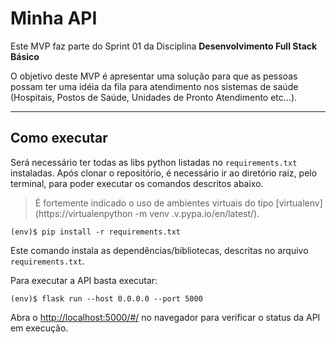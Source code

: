 # Minha API

Este MVP faz parte do Sprint 01 da Disciplina **Desenvolvimento Full Stack Básico** 

O objetivo deste MVP é apresentar uma solução para que as pessoas possam ter uma idéia da fila para atendimento nos sistemas de saúde (Hospitais, Postos de Saúde, Unidades de Pronto Atendimento etc...).

---
## Como executar 


Será necessário ter todas as libs python listadas no `requirements.txt` instaladas.
Após clonar o repositório, é necessário ir ao diretório raiz, pelo terminal, para poder executar os comandos descritos abaixo.

> É fortemente indicado o uso de ambientes virtuais do tipo [virtualenv](https://virtualenpython -m venv .v.pypa.io/en/latest/).

```
(env)$ pip install -r requirements.txt
```

Este comando instala as dependências/bibliotecas, descritas no arquivo `requirements.txt`.

Para executar a API  basta executar:

```
(env)$ flask run --host 0.0.0.0 --port 5000
```

Abra o [http://localhost:5000/#/](http://localhost:5000/#/) no navegador para verificar o status da API em execução.
